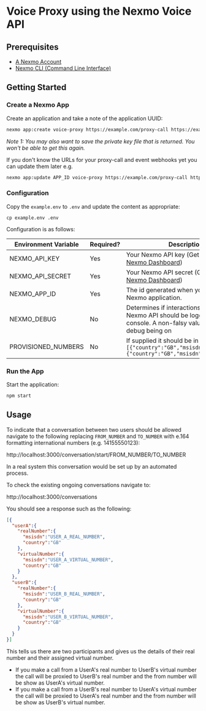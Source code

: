 # Voice Proxy using the Nexmo Voice API

## Prerequisites

* [A Nexmo Account](https://dashboard.nexmo.com/sign-up)
* [Nexmo CLI (Command Line Interface)](https://github.com/nexmo/nexmo-cli)

## Getting Started

### Create a Nexmo App

Create an application and take a note of the application UUID: 

```sh
nexmo app:create voice-proxy https://example.com/proxy-call https://example.com/event
```

*Note 1: You may also want to save the private key file that is returned. You won't be able to get this again.*

If you don't know the URLs for your proxy-call and event webhooks yet you can update them later e.g.

```sh
nexmo app:update APP_ID voice-proxy https://example.com/proxy-call https://example.com/event
```

### Configuration

Copy the `example.env` to `.env` and update the content as appropriate:

```
cp example.env .env
```

Configuration is as follows:

| Environment Variable | Required? | Description |
| -------------------- | --------- | ----------- |
| NEXMO_API_KEY | Yes | Your Nexmo API key (Get from the [Nexmo Dashboard](https://dashboard.nexmo.com/settings)) |
| NEXMO_API_SECRET | Yes | Your Nexmo API secret (Get from the [Nexmo Dashboard](https://dashboard.nexmo.com/settings)) |
| NEXMO_APP_ID | Yes | The id generated when you created your Nexmo application. |
| NEXMO_DEBUG | No | Determines if interactions with the Nexmo API should be logged to the console. A non-falsy value will result in debug being on |
| PROVISIONED_NUMBERS | No | If supplied it should be in the format `[{"country":"GB","msisdn":"NUMBER_1"},{"country":"GB","msisdn":"NUMBER_2"}]` |

### Run the App

Start the application:

```sh
npm start
```

## Usage

To indicate that a conversation between two users should be allowed navigate to the following replacing `FROM_NUMBER` and `TO_NUMBER` with e.164 formatting international numbers (e.g. 14155550123):

http://localhost:3000/conversation/start/FROM_NUMBER/TO_NUMBER

In a real system this conversation would be set up by an automated process.

To check the existing ongoing conversations navigate to:

http://localhost:3000/conversations

You should see a response such as the following:

```json
[{
  "userA":{
    "realNumber":{
      "msisdn":"USER_A_REAL_NUMBER",
      "country":"GB"
    },
    "virtualNumber":{
      "msisdn":"USER_A_VIRTUAL_NUMBER",
      "country":"GB"
    }
  },
  "userB":{
    "realNumber":{
      "msisdn":"USER_B_REAL_NUMBER",
      "country":"GB"
    },
    "virtualNumber":{
      "msisdn":"USER_B_VIRTUAL_NUMBER",
      "country":"GB"
    }
  }
}]
```
  
This tells us there are two participants and gives us the details of their real number and their assigned virtual number.

* If you make a call from a UserA's real number to UserB's virtual number the call will be proxied to UserB's real number and the from number will be show as UserA's virtual number.
* If you make a call from a UserB's real number to UserA's virtual number the call will be proxied to UserA's real number and the from number will be show as UserB's virtual number.
